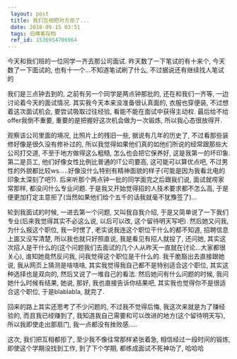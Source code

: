 ```yaml
---
 layout: post
 title: 我们互相把对方拒了...
 date: 2018-09-15 03:51
 tags: 旧博客存档
 ref_id: 1536954706964
---
```

今天和我们班的一位同学一齐去那公司面试. 昨天数了一下笔试的有十来个, 今天数了一下面试的, 也有十一个...不知道笔试刷了什么,
不过据说还有继续找人笔试的



我们是三点钟去到的, 之前有另一个同学是两点钟那批的, 还在和我们一齐等, 一边讨论着今天的面试情况. 其实我今天本来没准备很认真面的, 衣服也穿便装,
不过想着这次面试机会, 要尝试吸取过往经验, 看能不能在面试中获得主动权. 最后给不给offer我倒不重要, 重要的是把握好这次机会做为一次锻炼,
所以我心态很放得开.



观察该公司里面的境况, 比照片上的残旧一些, 据说有几年的历史了, 不过看那些装修好像是很久没有修补过的,
所以我觉得如果他们真的如他们所说的经常跟那些大公司打交道, 不至于地方做得这么粗糙, 怎么也会把它保养好, 这是我第一的坏印象. 第二是员工,
他们好像女性比例比普通的IT公司要高, 这可能可以算优点吧,
不过男性的外貌都比较ws.....好像没什么特别有精神面貌的样子(可能是因为我看北电的印象太深刻了吧?). 后来听那个两点钟一批的同学面完之后跟我们说,
面试就唠家常那样, 都没问什么专业问题. 于是我又开始觉得招的人技术要求都不怎么高,
于是便更加打定主意拒了(当然如果他们给个五千的话我就毫不犹豫签了)...



轮到我面试的时候, 一进去第一个问题, 又叫我自我介绍, 于是又简单说了一下我们专业(后来我觉得其实不必这么说, 以后可以改, 这个留待明天写吧).
然后她又问我, 为什么报这个职位, 我一时愣了, 老实说我连这个职位干什么的都不知道, 招聘信息上面又没写清楚, 所以我也就只好照直说,
我是看见有招人就投了, 还问她, 其实这次招人是干什么的(这个问题我们去面试的几个人从昨天一直就在讨论...大家都很关心), 谁知她竟然反问我,
问我觉得这个职位是干什么的. 我干脆豁出去直接跟她说, 我从网页上猜测是啥啥啥, 其实我觉得我自己都不是特别适合这个职位, 其实这种选择也是双向的,
然后又说了一堆自己的看法. 然后她问有什么问题的时候, 我问她什么时候有结果, 她说, 那好, 我也直接告诉你结果吧, 其实我也觉得你不是很适合这个职位,
于是blablabla, 就完了.



回来的路上其实还思考了不少问题的, 不过我不觉得后悔, 我这次来就是为了赚经验的, 而且我已经赚到了, 我知道我自己需要和可以改进的地方(这个留待明天写),
所以我即使走出那扇门, 我一点都没有挫败感.....



这次, 我们把互相都拒了, 至少我不像往常那样紧张着急, 相信经过一段时间的锻炼, 即使这个学期没找到工作, 到了下个学期, 都练成面试不死神功了, 哈哈哈

